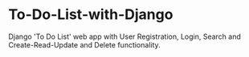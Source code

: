 # To-Do-List-with-Django
Django 'To Do List' web app with User Registration, Login, Search and Create-Read-Update and Delete functionality.

